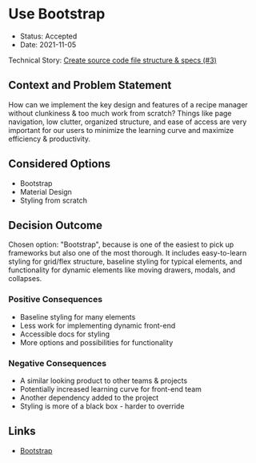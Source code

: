 # Use Bootstrap

-   Status: Accepted
-   Date: 2021-11-05

Technical Story: [Create source code file structure & specs (#3)](https://github.com/cse110-fa21-group5/cse110-fa21-group5/issues/3)

## Context and Problem Statement

How can we implement the key design and features of a recipe manager without clunkiness & too much work from scratch? Things like page navigation, low clutter, organized structure, and ease of access are very important for our users to minimize the learning curve and maximize efficiency & productivity.

## Considered Options

-	Bootstrap
-   Material Design
-   Styling from scratch

## Decision Outcome

Chosen option: "Bootstrap", because is one of the easiest to pick up frameworks but also one of the most thorough. It includes easy-to-learn styling for grid/flex structure, baseline styling for typical elements, and functionality for dynamic elements like moving drawers, modals, and collapses.

### Positive Consequences

-   Baseline styling for many elements
-   Less work for implementing dynamic front-end
-   Accessible docs for styling 
-   More options and possibilities for functionality

### Negative Consequences

-   A similar looking product to other teams & projects
-   Potentially increased learning curve for front-end team
-   Another dependency added to the project
-   Styling is more of a black box - harder to override

## Links 

-   [Bootstrap](https://getbootstrap.com/)

<!-- markdownlint-disable-file MD013 -->
